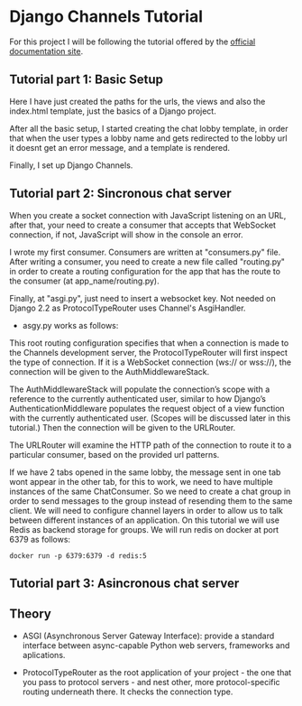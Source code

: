 # Django Channels Tutorial
For this project I will be following the tutorial offered by the [official documentation site](https://channels.readthedocs.io/en/stable/tutorial/).

## Tutorial part 1: Basic Setup
Here I have just created the paths for the urls, the views and also the index.html template, just the basics of a Django project.

After all the basic setup, I started creating the chat lobby template, in order that when the user types a lobby name and gets redirected to the lobby url it doesnt get an error message, and a template is rendered.

Finally, I set up Django Channels.

## Tutorial part 2: Sincronous chat server
When you create a socket connection with JavaScript listening on an URL, after that, your need to create a consumer that accepts that WebSocket connection, if not, JavaScript will show in the console an error.

I wrote my first consumer. Consumers are written at "consumers.py" file. After writing a consumer, you need to create a new file called "routing.py" in order to create a routing configuration for the app that has the route to the consumer (at app_name/routing.py).

Finally, at "asgi.py", just need to insert a websocket key. Not needed on Django 2.2 as ProtocolTypeRouter uses Channel's AsgiHandler. 

- asgy.py works as follows:

This root routing configuration specifies that when a connection is made to the Channels development server, the ProtocolTypeRouter will first inspect the type of connection. If it is a WebSocket connection (ws:// or wss://), the connection will be given to the AuthMiddlewareStack.

The AuthMiddlewareStack will populate the connection’s scope with a reference to the currently authenticated user, similar to how Django’s AuthenticationMiddleware populates the request object of a view function with the currently authenticated user. (Scopes will be discussed later in this tutorial.) Then the connection will be given to the URLRouter.

The URLRouter will examine the HTTP path of the connection to route it to a particular consumer, based on the provided url patterns.

If we have 2 tabs opened in the same lobby, the message sent in one tab wont appear in the other tab, for this to work, we need to have multiple instances of the same ChatConsumer. So we need to create a chat group in order to send messages to the group instead of resending them to the same client. We will need to configure channel layers in order to allow us to talk between different instances of an application. On this tutorial we will use Redis as backend storage for groups. We will run redis on docker at port 6379 as follows:

    docker run -p 6379:6379 -d redis:5

## Tutorial part 3: Asincronous chat server


## Theory
- ASGI (Asynchronous Server Gateway Interface): provide a standard interface between async-capable Python web servers, frameworks and aplications.

- ProtocolTypeRouter as the root application of your project - the one that you pass to protocol servers - and nest other, more protocol-specific routing underneath there. It checks the connection type.